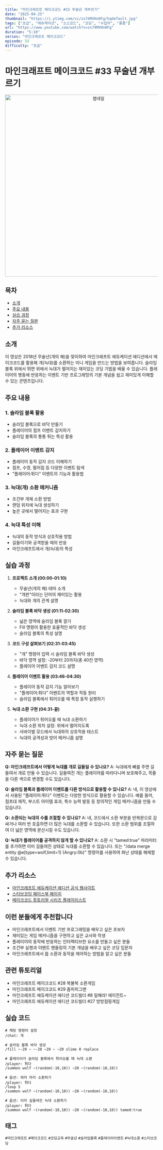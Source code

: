 ```yaml
---
title: "마인크래프트 메이크코드 #33 무술년 개부르기"
date: "2025-04-25"
thumbnail: "https://i.ytimg.com/vi/zx74MVHn0Fg/hqdefault.jpg"
tags: ["초급", "에듀케이션", "소스코드", "코딩", "수업자", "롱폼"]
url: "https://www.youtube.com/watch?v=zx74MVHn0Fg"
duration: "5:10"
series: "마인크래프트 메이크코드"
episode: 33
difficulty: "초급"
---
```


# 마인크래프트 메이크코드 #33 무술년 개부르기

<div align="center">
<img src="https://i.ytimg.com/vi/zx74MVHn0Fg/hqdefault.jpg" alt="썸네일" width="600"/>
</div>

## 목차
- [소개](#소개)
- [주요 내용](#주요-내용)
- [실습 과정](#실습-과정)
- [자주 묻는 질문](#자주-묻는-질문)
- [추가 리소스](#추가-리소스)

## 소개
이 영상은 2018년 무술년(개의 해)을 맞이하여 마인크래프트 에듀케이션 에디션에서 메이크코드를 활용해 개(늑대)를 소환하는 미니 게임을 만드는 방법을 보여줍니다. 슬라임 블록 위에서 뛰면 위에서 늑대가 떨어지는 재미있는 코딩 기법을 배울 수 있습니다. 플레이어의 행동에 반응하는 이벤트 기반 프로그래밍의 기본 개념을 쉽고 재미있게 이해할 수 있는 콘텐츠입니다.

## 주요 내용

### 1. 슬라임 블록 활용
- 슬라임 블록으로 바닥 만들기
- 플레이어의 점프 이벤트 감지하기
- 슬라임 블록의 통통 튀는 특성 활용

### 2. 플레이어 이벤트 감지
- 플레이어 동작 감지 코드 이해하기
- 점프, 수영, 떨어짐 등 다양한 이벤트 탐색
- "플레이어:튀다" 이벤트의 기능과 활용법

### 3. 늑대(개) 소환 메커니즘
- 조건부 개체 소환 방법
- 랜덤 위치에 늑대 생성하기
- 높은 곳에서 떨어지는 효과 구현

### 4. 늑대 특성 이해
- 늑대의 동작 방식과 상호작용 방법
- 길들이기와 공격받을 때의 반응
- 마인크래프트에서 개(늑대)의 특성

## 실습 과정

1. **프로젝트 소개 (00:00-01:10)**
   - 무술년(개의 해) 테마 소개
   - "개판"이라는 단어의 재미있는 활용
   - 늑대와 개의 관계 설명

2. **슬라임 블록 바닥 생성 (01:11-02:30)**
   - 넓은 영역에 슬라임 블록 깔기
   - Fill 명령어 활용한 효율적인 바닥 생성
   - 슬라임 블록의 특성 설명

3. **코드 구성 살펴보기 (02:31-03:45)**
   - "개" 명령어 입력 시 슬라임 블록 바닥 생성
   - 바닥 영역 설정: -20부터 20까지(총 40칸 영역)
   - 플레이어 이벤트 감지 코드 설명

4. **플레이어 이벤트 활용 (03:46-04:30)**
   - 플레이어 동작 감지 기능 알아보기
   - "플레이어:튀다" 이벤트의 역할과 작동 원리
   - 슬라임 블록에서 튀어오를 때 특정 동작 실행하기

5. **늑대 소환 구현 (04:31-끝)**
   - 플레이어가 튀어오를 때 늑대 소환하기
   - 늑대 소환 위치 설정: 위에서 떨어지도록
   - 서바이벌 모드에서 늑대와의 상호작용 테스트
   - 늑대의 공격성과 방어 메커니즘 설명

## 자주 묻는 질문

**Q: 마인크래프트에서 어떻게 늑대를 개로 길들일 수 있나요?**
A: 늑대에게 뼈를 주면 길들여서 개로 만들 수 있습니다. 길들여진 개는 플레이어를 따라다니며 보호해주고, 목줄을 다른 색으로 변경할 수도 있습니다.

**Q: 슬라임 블록과 플레이어 이벤트를 다른 방식으로 활용할 수 있나요?**
A: 네, 이 영상에서 사용된 "플레이어:튀다" 이벤트는 다양한 방식으로 활용할 수 있습니다. 예를 들어, 점프대 제작, 부스트 아이템 효과, 특수 능력 발동 등 창의적인 게임 메커니즘을 만들 수 있습니다.

**Q: 소환되는 늑대의 수를 조절할 수 있나요?**
A: 네, 코드에서 소환 부분을 반복문으로 감싸거나 여러 번 호출하면 더 많은 늑대를 소환할 수 있습니다. 또한 소환 범위를 조절하여 더 넓은 영역에 분산시킬 수도 있습니다.

**Q: 늑대가 플레이어를 공격하지 않게 할 수 있나요?**
A: 소환 시 "tamed:true" 파라미터를 추가하면 이미 길들여진 상태로 늑대를 소환할 수 있습니다. 또는 "/data merge entity @e[type=wolf,limit=1] {Angry:0b}" 명령어를 사용하여 화난 상태를 해제할 수 있습니다.

## 추가 리소스

- [마인크래프트 에듀케이션 에디션 공식 웹사이트](https://education.minecraft.net/)
- [스티브코딩 페이스북 페이지](https://www.facebook.com/stvcoding/)
- [메이크코드 튜토리얼 시리즈 플레이리스트](https://www.youtube.com/playlist?list=PLAYLIST_ID)

## 이런 분들에게 추천합니다

- 마인크래프트에서 이벤트 기반 프로그래밍을 배우고 싶은 초보자
- 재미있는 게임 메커니즘을 구현하고 싶은 교사와 학생
- 플레이어의 동작에 반응하는 인터랙티브한 요소를 만들고 싶은 분들
- 조건부 실행과 이벤트 핸들링의 기본 개념을 배우고 싶은 코딩 입문자
- 마인크래프트에서 몹 소환과 동작을 제어하는 방법을 알고 싶은 분들

## 관련 튜토리얼

- 마인크래프트 메이크코드 #28 복불복 소환게임
- 마인크래프트 메이크코드 #29 좀피피그맨
- 마인크래프트 에듀케이션 에디션 코드빌더 #8 일해라! 에이전트~
- 마인크래프트 에듀케이션 에디션 코드빌더 #27 방방점핑게임

## 실습 코드

```
# 채팅 명령어 설정
/chat: 개

# 슬라임 블록 바닥 생성
/fill ~-20 ~ ~-20 ~20 ~ ~20 slime 0 replace

# 플레이어가 슬라임 블록에서 튀어오를 때 늑대 소환
/player: 튀다
/summon wolf ~(random(-10,10)) ~20 ~(random(-10,10))

# 옵션: 여러 마리 소환하기
/player: 튀다
/loop 5
/summon wolf ~(random(-10,10)) ~20 ~(random(-10,10))

# 옵션: 이미 길들여진 늑대 소환하기
/player: 튀다
/summon wolf ~(random(-10,10)) ~20 ~(random(-10,10)) tamed:true
```

## 태그
`#마인크래프트` `#메이크코드` `#코딩교육` `#무술년` `#슬라임블록` `#플레이어이벤트` `#늑대소환` `#스티브코딩`